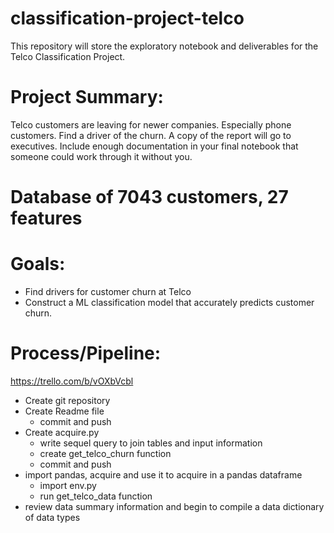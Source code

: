 # classification-project-telco
This repository will store the exploratory notebook and deliverables for the Telco Classification Project.

# Project Summary:

Telco customers are leaving for newer companies. Especially phone customers. Find a driver of the churn. A copy of the report will go to executives. Include enough documentation in your final notebook that someone could work through it without you.

# Database of 7043 customers, 27 features

# Goals:

- Find drivers for customer churn at Telco
- Construct a ML classification model that accurately predicts customer churn.

# Process/Pipeline:
https://trello.com/b/vOXbVcbl

- Create git repository
- Create Readme file
    - commit and push
- Create acquire.py
    - write sequel query to join tables and input information
    - create get_telco_churn function
    - commit and push
- import pandas, acquire and use it to acquire in a pandas dataframe
    - import env.py
    - run get_telco_data function   
- review data summary information and begin to compile a data dictionary of data types


